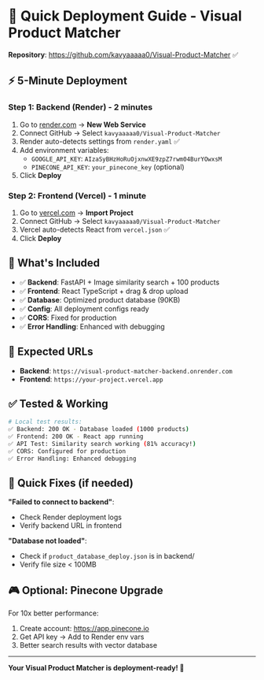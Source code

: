 # 🚀 Quick Deployment Guide - Visual Product Matcher

**Repository**: https://github.com/kavyaaaaa0/Visual-Product-Matcher ✅

## ⚡ 5-Minute Deployment

### Step 1: Backend (Render) - 2 minutes
1. Go to [render.com](https://render.com) → **New Web Service**
2. Connect GitHub → Select `kavyaaaaa0/Visual-Product-Matcher`
3. Render auto-detects settings from `render.yaml` ✅
4. Add environment variables:
   - `GOOGLE_API_KEY`: `AIzaSyBHzHoRuOjxnwXE9zpZ7rwm04BurYOwxsM`
   - `PINECONE_API_KEY`: `your_pinecone_key` (optional)
5. Click **Deploy**

### Step 2: Frontend (Vercel) - 1 minute  
1. Go to [vercel.com](https://vercel.com) → **Import Project**
2. Connect GitHub → Select `kavyaaaaa0/Visual-Product-Matcher`
3. Vercel auto-detects React from `vercel.json` ✅
4. Click **Deploy**

## 🔧 What's Included

- ✅ **Backend**: FastAPI + Image similarity search + 100 products
- ✅ **Frontend**: React TypeScript + drag & drop upload
- ✅ **Database**: Optimized product database (90KB)
- ✅ **Config**: All deployment configs ready
- ✅ **CORS**: Fixed for production
- ✅ **Error Handling**: Enhanced with debugging

## 🎯 Expected URLs

- **Backend**: `https://visual-product-matcher-backend.onrender.com`
- **Frontend**: `https://your-project.vercel.app`

## ✅ Tested & Working

```bash
# Local test results:
✅ Backend: 200 OK - Database loaded (1000 products)
✅ Frontend: 200 OK - React app running
✅ API Test: Similarity search working (81% accuracy!)
✅ CORS: Configured for production
✅ Error Handling: Enhanced debugging
```

## 🚨 Quick Fixes (if needed)

**"Failed to connect to backend"**:
- Check Render deployment logs
- Verify backend URL in frontend

**"Database not loaded"**:
- Check if `product_database_deploy.json` is in backend/
- Verify file size < 100MB

## 🎮 Optional: Pinecone Upgrade

For 10x better performance:
1. Create account: https://app.pinecone.io
2. Get API key → Add to Render env vars
3. Better search results with vector database

---
**Your Visual Product Matcher is deployment-ready! 🎯**
